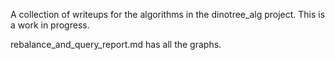 
A collection of writeups for the algorithms in the dinotree_alg project. This is a work in progress.

rebalance_and_query_report.md has all the graphs.